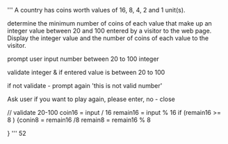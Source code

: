 '''
A country has coins worth values of 16, 8, 4, 2 and 1 unit(s).

determine the minimum number of coins of each value that
make up an integer value between 20 and 100 entered by a visitor to the web page.
Display the integer value and the number of coins of each value to the visitor.


prompt user input number between 20 to 100 integer

validate integer & if entered value is between 20 to 100

if not validate - prompt again 'this is not valid number'

Ask user if you want to play again, please enter, no - close

// validate 20-100
coin16 = input / 16
remain16 = input % 16
if (remain16 >= 8 )
{conin8 = remain16 /8
 remain8 = remain16 % 8

}
'''
52
